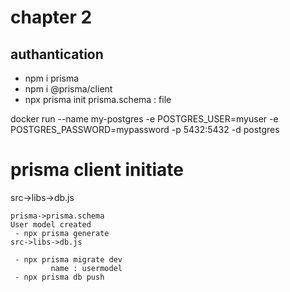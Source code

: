


# chapter 2 

## authantication 

- npm i prisma 
- npm i @prisma/client
- npx prisma init 
          prisma.schema : file

docker run --name my-postgres -e POSTGRES_USER=myuser -e 
POSTGRES_PASSWORD=mypassword -p 5432:5432 -d postgres

# prisma client initiate
   src->libs->db.js

    prisma->prisma.schema
    User model created
     - npx prisma generate
    src->libs->db.js

     - npx prisma migrate dev
             name : usermodel
     - npx prisma db push